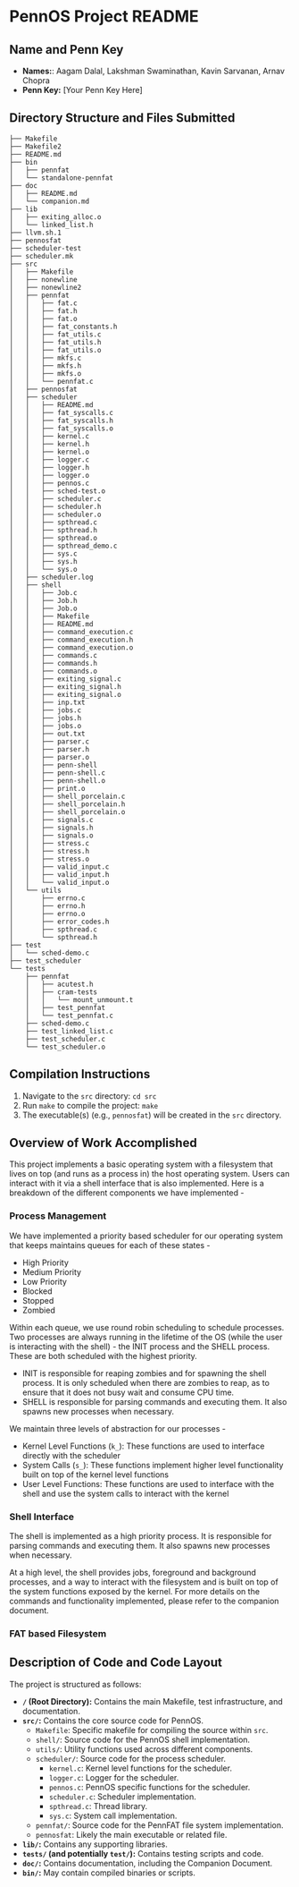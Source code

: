 # PennOS Project README

## Name and Penn Key

*   **Names:**: Aagam Dalal, Lakshman Swaminathan, Kavin Sarvanan, Arnav Chopra
*   **Penn Key:** [Your Penn Key Here]

## Directory Structure and Files Submitted

```
├── Makefile
├── Makefile2
├── README.md
├── bin
│   ├── pennfat
│   └── standalone-pennfat
├── doc
│   ├── README.md
│   └── companion.md
├── lib
│   ├── exiting_alloc.o
│   └── linked_list.h
├── llvm.sh.1
├── pennosfat
├── scheduler-test
├── scheduler.mk
├── src
│   ├── Makefile
│   ├── nonewline
│   ├── nonewline2
│   ├── pennfat
│   │   ├── fat.c
│   │   ├── fat.h
│   │   ├── fat.o
│   │   ├── fat_constants.h
│   │   ├── fat_utils.c
│   │   ├── fat_utils.h
│   │   ├── fat_utils.o
│   │   ├── mkfs.c
│   │   ├── mkfs.h
│   │   ├── mkfs.o
│   │   └── pennfat.c
│   ├── pennosfat
│   ├── scheduler
│   │   ├── README.md
│   │   ├── fat_syscalls.c
│   │   ├── fat_syscalls.h
│   │   ├── fat_syscalls.o
│   │   ├── kernel.c
│   │   ├── kernel.h
│   │   ├── kernel.o
│   │   ├── logger.c
│   │   ├── logger.h
│   │   ├── logger.o
│   │   ├── pennos.c
│   │   ├── sched-test.o
│   │   ├── scheduler.c
│   │   ├── scheduler.h
│   │   ├── scheduler.o
│   │   ├── spthread.c
│   │   ├── spthread.h
│   │   ├── spthread.o
│   │   ├── spthread_demo.c
│   │   ├── sys.c
│   │   ├── sys.h
│   │   └── sys.o
│   ├── scheduler.log
│   ├── shell
│   │   ├── Job.c
│   │   ├── Job.h
│   │   ├── Job.o
│   │   ├── Makefile
│   │   ├── README.md
│   │   ├── command_execution.c
│   │   ├── command_execution.h
│   │   ├── command_execution.o
│   │   ├── commands.c
│   │   ├── commands.h
│   │   ├── commands.o
│   │   ├── exiting_signal.c
│   │   ├── exiting_signal.h
│   │   ├── exiting_signal.o
│   │   ├── inp.txt
│   │   ├── jobs.c
│   │   ├── jobs.h
│   │   ├── jobs.o
│   │   ├── out.txt
│   │   ├── parser.c
│   │   ├── parser.h
│   │   ├── parser.o
│   │   ├── penn-shell
│   │   ├── penn-shell.c
│   │   ├── penn-shell.o
│   │   ├── print.o
│   │   ├── shell_porcelain.c
│   │   ├── shell_porcelain.h
│   │   ├── shell_porcelain.o
│   │   ├── signals.c
│   │   ├── signals.h
│   │   ├── signals.o
│   │   ├── stress.c
│   │   ├── stress.h
│   │   ├── stress.o
│   │   ├── valid_input.c
│   │   ├── valid_input.h
│   │   └── valid_input.o
│   └── utils
│       ├── errno.c
│       ├── errno.h
│       ├── errno.o
│       ├── error_codes.h
│       ├── spthread.c
│       └── spthread.h
├── test
│   └── sched-demo.c
├── test_scheduler
└── tests
    ├── pennfat
    │   ├── acutest.h
    │   ├── cram-tests
    │   │   └── mount_unmount.t
    │   ├── test_pennfat
    │   └── test_pennfat.c
    ├── sched-demo.c
    ├── test_linked_list.c
    ├── test_scheduler.c
    └── test_scheduler.o
```

## Compilation Instructions

1.  Navigate to the `src` directory: `cd src`
2.  Run `make` to compile the project: `make`
3.  The executable(s) (e.g., `pennosfat`) will be created in the `src` directory.

## Overview of Work Accomplished

This project implements a basic operating system with a filesystem that lives on top (and runs as a process in) the host operating system. Users can interact with it via a shell interface that is also implemented. Here is a breakdown of the different components we have implemented -

### Process Management

We have implemented a priority based scheduler for our operating system that keeps maintains queues for each of these states -
- High Priority
- Medium Priority
- Low Priority
- Blocked
- Stopped
- Zombied

Within each queue, we use round robin scheduling to schedule processes. Two processes are always running in the lifetime of the OS (while the user is interacting with the shell) - the INIT process and the SHELL process. These are both scheduled with the highest priority.
- INIT is responsible for reaping zombies and for spawning the shell process. It is only scheduled when there are zombies to reap, as to ensure that it does not busy wait and consume CPU time.
- SHELL is responsible for parsing commands and executing them. It also spawns new processes when necessary.

We maintain three levels of abstraction for our processes -
- Kernel Level Functions (`k_`): These functions are used to interface directly with the scheduler
- System Calls (`s_`): These functions implement higher level functionality built on top of the kernel level functions
- User Level Functions: These functions are used to interface with the shell and use the system calls to interact with the kernel

### Shell Interface

The shell is implemented as a high priority process. It is responsible for parsing commands and executing them. It also spawns new processes when necessary.

At a high level, the shell provides jobs, foreground and background processes, and a way to interact with the filesystem and is built on top of the system functions exposed by the kernel. For more details on the commands and functionality implemented, please refer to the companion document.

### FAT based Filesystem 


## Description of Code and Code Layout

The project is structured as follows:

*   **`/` (Root Directory):** Contains the main Makefile, test infrastructure, and documentation.
*   **`src/`:** Contains the core source code for PennOS.
    *   `Makefile`: Specific makefile for compiling the source within `src`.
    *   `shell/`: Source code for the PennOS shell implementation.
    *   `utils/`: Utility functions used across different components.
    *   `scheduler/`: Source code for the process scheduler.
        *   `kernel.c`: Kernel level functions for the scheduler.
        *   `logger.c`: Logger for the scheduler.
        *   `pennos.c`: PennOS specific functions for the scheduler.
        *   `scheduler.c`: Scheduler implementation.
        *   `spthread.c`: Thread library.
        *   `sys.c`: System call implementation.
    *   `pennfat/`: Source code for the PennFAT file system implementation.
    *   `pennosfat`: Likely the main executable or related file.
*   **`lib/`:** Contains any supporting libraries.
*   **`tests/` (and potentially `test/`):** Contains testing scripts and code.
*   **`doc/`:** Contains documentation, including the Companion Document.
*   **`bin/`:** May contain compiled binaries or scripts.
